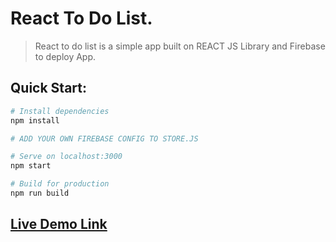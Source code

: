 # React To Do List.
> React to do list is a simple app built on REACT JS Library and Firebase to deploy App.

## Quick Start:

```bash
# Install dependencies
npm install

# ADD YOUR OWN FIREBASE CONFIG TO STORE.JS

# Serve on localhost:3000
npm start

# Build for production
npm run build
```

## [Live Demo Link](https://todolist-f47c1.firebaseapp.com)
